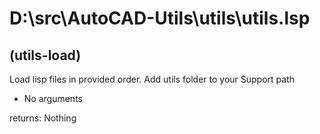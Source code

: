 # D:\src\AutoCAD-Utils\utils\utils.lsp
## (utils-load)
Load lisp files in provided order. Add utils folder to your Support path
* No arguments
returns: Nothing
